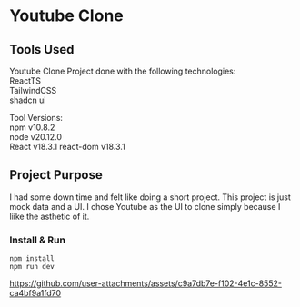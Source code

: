 # Youtube Clone


## Tools Used
Youtube Clone Project done with the following technologies:  
ReactTS  
TailwindCSS  
shadcn ui  

Tool Versions:  
npm v10.8.2  
node v20.12.0  
React v18.3.1
react-dom v18.3.1


## Project Purpose
I had some down time and felt like doing a short project. This project is just mock data and a UI. I chose Youtube as the UI to clone simply because I liike the asthetic of it.  

### Install & Run

```
npm install  
npm run dev
```


https://github.com/user-attachments/assets/c9a7db7e-f102-4e1c-8552-ca4bf9a1fd70

